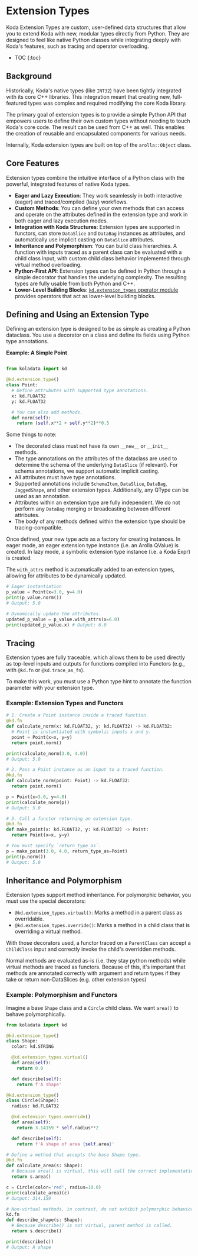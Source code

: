 <!-- go/g3mark-in-g3doc -->

# Extension Types

Koda Extension Types are custom, user-defined data structures that allow you to
extend Koda with new, modular types directly from Python. They are designed to
feel like native Python classes while integrating deeply with Koda's features,
such as tracing and operator overloading.

* TOC
{:toc}

## Background

Historically, Koda's native types (like `INT32`) have been tightly integrated
with its core C++ libraries. This integration meant that creating new,
full-featured types was complex and required modifying the core Koda library.

The primary goal of extension types is to provide a simple Python API that
empowers users to define their own custom types without needing to touch Koda's
core code. The result can be used from C++ as well. This enables the creation of
reusable and encapsulated components for various needs.

Internally, Koda extension types are built on top of the `arolla::Object` class.

## Core Features

Extension types combine the intuitive interface of a Python class with the
powerful, integrated features of native Koda types.

  * **Eager and Lazy Execution**: They work seamlessly in both interactive
    (eager) and traced/compiled (lazy) workflows.
  * **Custom Methods**: You can define your own methods that can access and
    operate on the attributes defined in the extension type and work in both
    eager and lazy execution modes.
  * **Integration with Koda Structures**: Extension types are supported in
    functors, can store `DataSlice` and `DataBag` instances as attributes, and
    automatically use implicit casting on `DataSlice` attributes.
  * **Inheritance and Polymorphism**: You can build class hierarchies. A
    function with inputs traced as a parent class can be evaluated with a child
    class input, with custom child class behavior implemented through virtual
    method overloading.
  * **Python-First API**: Extension types can be defined in Python through a
    simple decorator that handles the underlying complexity. The resulting types
    are fully usable from both Python and C++.
  * **Lower-Level Building Blocks**: [`kd.extension_types` operator
    module](/koladata/g3doc/api_reference.md#kd.extension_types)
    provides operators that act as lower-level building blocks.

## Defining and Using an Extension Type

Defining an extension type is designed to be as simple as creating a Python
dataclass. You use a decorator on a class and define its fields using Python
type annotations.

**Example: A Simple Point**

```python

from koladata import kd

@kd.extension_type()
class Point:
  # Define attrubutes with supported type annotations.
  x: kd.FLOAT32
  y: kd.FLOAT32

  # You can also add methods.
  def norm(self):
    return (self.x**2 + self.y**2)**0.5
```

Some things to note:

  * The decorated class must not have its own `__new__` or `__init__` methods.
  * The type annotations on the attributes of the dataclass are used to
    determine the schema of the underlying `DataSlice` (if relevant). For schema
    annotations, we support automatic implicit casting.
  * All attributes must have type annotations.
  * Supported annotations include `SchemaItem`, `DataSlice`, `DataBag`,
    `JaggedShape`, and other extension types. Additionally, any QType can be
    used as an annotation.
  * Attributes within an extension type are fully independent. We do not perform
    any `DataBag` merging or broadcasting between different attributes.
  * The body of any methods defined within the extension type should be
    tracing-compatible.

Once defined, your new type acts as a factory for creating instances. In eager
mode, an eager extension type instance (i.e. an Arolla QValue) is created. In
lazy mode, a symbolic extension type instance (i.e. a Koda Expr) is created.

The `with_attrs` method is automatically added to an extension types, allowing
for attributes to be dynamically updated.

```python
# Eager instantiation
p_value = Point(x=3.0, y=4.0)
print(p_value.norm())
# Output: 5.0

# Dynamically update the attributes.
updated_p_value = p_value.with_attrs(x=6.0)
print(updated_p_value.x) # Output: 6.0
```

## Tracing

Extension types are fully traceable, which allows them to be used directly as
top\-level inputs and outputs for functions compiled into Functors (e.g., with
`@kd.fn` or `@kd.trace_as_fn`).

To make this work, you must use a Python type hint to annotate the function
parameter with your extension type.

### **Example: Extension Types and Functors**

```python
# 1. Create a Point instance inside a traced function.
@kd.fn
def calculate_norm(x: kd.FLOAT32, y: kd.FLOAT32) -> kd.FLOAT32:
  # Point is instantiated with symbolic inputs x and y.
  point = Point(x=x, y=y)
  return point.norm()

print(calculate_norm(3.0, 4.0))
# Output: 5.0

# 2. Pass a Point instance as an input to a traced function.
@kd.fn
def calculate_norm(point: Point) -> kd.FLOAT32:
  return point.norm()

p = Point(x=3.0, y=4.0)
print(calculate_norm(p))
# Output: 5.0

# 3. Call a functor returning an extension type.
@kd.fn
def make_point(x: kd.FLOAT32, y: kd.FLOAT32) -> Point:
  return Point(x=x, y=y)

# You must specify `return_type_as`.
p = make_point(3.0, 4.0, return_type_as=Point)
print(p.norm())
# Output: 5.0
```

## Inheritance and Polymorphism

Extension types support method inheritance. For polymorphic behavior, you must
use the special decorators:

  * `@kd.extension_types.virtual()`: Marks a method in a parent class as
    overridable.
  * `@kd.extension_types.override()`: Marks a method in a child class that is
    overriding a virtual method.

With those decorators used, a functor traced on a `ParentClass` can accept a
`ChildClass` input and correctly invoke the child's overridden methods.

Normal methods are evaluated as-is (i.e. they stay python methods) while virtual
methods are traced as functors. Because of this, it's important that methods are
annotated correctly with argument and return types if they take or return
non-DataSlices (e.g. other extension types)

### **Example: Polymorphism and Functors**

Imagine a base `Shape` class and a `Circle` child class. We want `area()` to
behave polymorphically.

```python
from koladata import kd

@kd.extension_type()
class Shape:
  color: kd.STRING

  @kd.extension_types.virtual()
  def area(self):
    return 0.0

  def describe(self):
    return f'A shape'

@kd.extension_type()
class Circle(Shape):
  radius: kd.FLOAT32

  @kd.extension_types.override()
  def area(self):
    return 3.14159 * self.radius**2

  def describe(self):
    return f'A shape of area {self.area}'

# Define a method that accepts the base Shape type.
@kd.fn
def calculate_area(s: Shape):
  # Because area() is virtual, this will call the correct implementation.
  return s.area()

c = Circle(color='red', radius=10.0)
print(calculate_area)(c)
# Output: 314.159

# Non-virtual methods, in contrast, do not exhibit polymorphic behavior.
kd.fn
def describe_shape(s: Shape):
  # Because describe() is not virtual, parent method is called.
  return s.describe()

print(describe(c))
# Output: A shape

```
